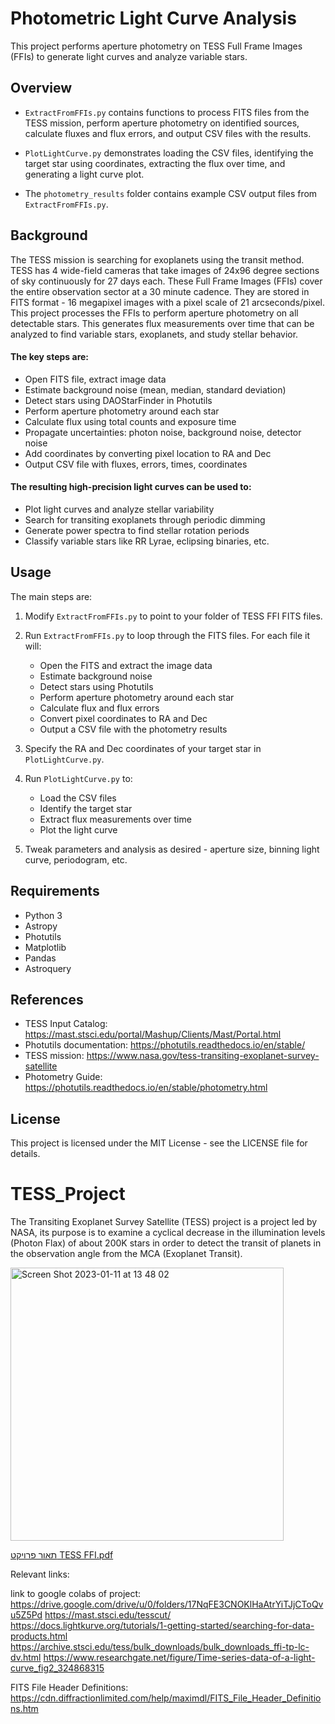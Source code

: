 
# Photometric Light Curve Analysis

This project performs aperture photometry on TESS Full Frame Images (FFIs) to generate light curves and analyze variable stars.

## Overview

- `ExtractFromFFIs.py` contains functions to process FITS files from the TESS mission, perform aperture photometry on identified sources, calculate fluxes and flux errors, and output CSV files with the results.

- `PlotLightCurve.py` demonstrates loading the CSV files, identifying the target star using coordinates, extracting the flux over time, and generating a light curve plot.

- The `photometry_results` folder contains example CSV output files from `ExtractFromFFIs.py`.

## Background

The TESS mission is searching for exoplanets using the transit method. TESS has 4 wide-field cameras that take images of 24x96 degree sections of sky continuously for 27 days each.
These Full Frame Images (FFIs) cover the entire observation sector at a 30 minute cadence. They are stored in FITS format - 16 megapixel images with a pixel scale of 21 arcseconds/pixel.
This project processes the FFIs to perform aperture photometry on all detectable stars. This generates flux measurements over time that can be analyzed to find variable stars, exoplanets, and study stellar behavior.

#### The key steps are:
- Open FITS file, extract image data
- Estimate background noise (mean, median, standard deviation)
- Detect stars using DAOStarFinder in Photutils
- Perform aperture photometry around each star
- Calculate flux using total counts and exposure time
- Propagate uncertainties: photon noise, background noise, detector noise
- Add coordinates by converting pixel location to RA and Dec
- Output CSV file with fluxes, errors, times, coordinates

#### The resulting high-precision light curves can be used to:
- Plot light curves and analyze stellar variability
- Search for transiting exoplanets through periodic dimming
- Generate power spectra to find stellar rotation periods
- Classify variable stars like RR Lyrae, eclipsing binaries, etc.


## Usage

The main steps are:

1. Modify `ExtractFromFFIs.py` to point to your folder of TESS FFI FITS files.

2. Run `ExtractFromFFIs.py` to loop through the FITS files. For each file it will:
   - Open the FITS and extract the image data
   - Estimate background noise
   - Detect stars using Photutils 
   - Perform aperture photometry around each star
   - Calculate flux and flux errors
   - Convert pixel coordinates to RA and Dec 
   - Output a CSV file with the photometry results

3. Specify the RA and Dec coordinates of your target star in `PlotLightCurve.py`.

4. Run `PlotLightCurve.py` to:
   - Load the CSV files 
   - Identify the target star 
   - Extract flux measurements over time
   - Plot the light curve

5. Tweak parameters and analysis as desired - aperture size, binning light curve, periodogram, etc.

## Requirements

- Python 3 
- Astropy
- Photutils
- Matplotlib
- Pandas
- Astroquery

## References

- TESS Input Catalog: https://mast.stsci.edu/portal/Mashup/Clients/Mast/Portal.html
- Photutils documentation: https://photutils.readthedocs.io/en/stable/
- TESS mission: https://www.nasa.gov/tess-transiting-exoplanet-survey-satellite
- Photometry Guide: https://photutils.readthedocs.io/en/stable/photometry.html


## License

This project is licensed under the MIT License - see the LICENSE file for details.













# TESS_Project


The Transiting Exoplanet Survey Satellite (TESS) project is a project led by NASA, its purpose is to examine a cyclical decrease in the illumination levels (Photon Flax) of about 200K stars in order to detect the transit of planets in the observation angle from the MCA (Exoplanet Transit).


<img width="437" alt="Screen Shot 2023-01-11 at 13 48 02" src="https://user-images.githubusercontent.com/77780368/211798780-a0ed5c6f-2921-4059-a396-52e92cd0ef54.png">

[תאור פרויקט TESS FFI.pdf](https://github.com/JosefSo/TESS_Project/files/10391931/TESS.FFI.pdf)

Relevant links:

link to google colabs of project: https://drive.google.com/drive/u/0/folders/17NqFE3CNOKlHaAtrYiTJjCToQvu5Z5Pd
https://mast.stsci.edu/tesscut/ https://docs.lightkurve.org/tutorials/1-getting-started/searching-for-data-products.html https://archive.stsci.edu/tess/bulk_downloads/bulk_downloads_ffi-tp-lc-dv.html https://www.researchgate.net/figure/Time-series-data-of-a-light-curve_fig2_324868315

FITS File Header Definitions: https://cdn.diffractionlimited.com/help/maximdl/FITS_File_Header_Definitions.htm





